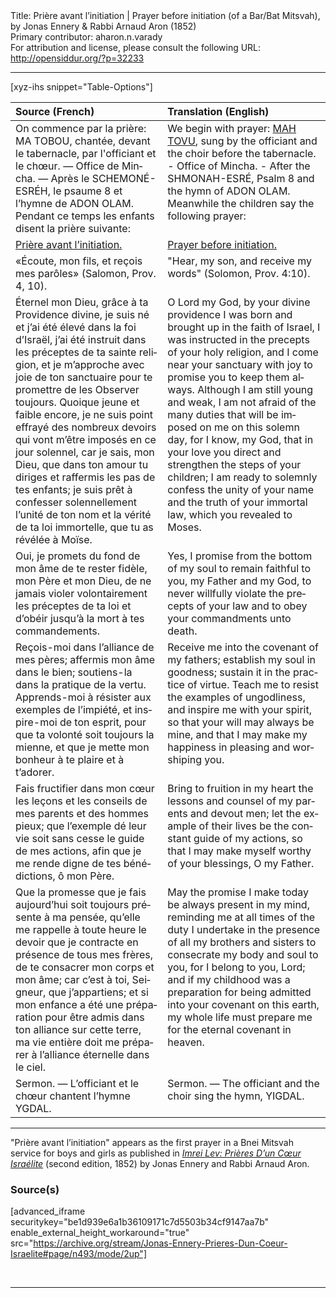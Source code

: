 <html>
<head></head>
<body>
Title: Prière avant l’initiation | Prayer before initiation (of a Bar/Bat Mitsvah), by Jonas Ennery & Rabbi Arnaud Aron (1852)<br />
Primary contributor: aharon.n.varady<br />
For attribution and license, please consult the following URL: <a href="http://opensiddur.org/?p=32233">http://opensiddur.org/?p=32233</a>
<p />
<hr />

[xyz-ihs snippet="Table-Options"]<table style="margin-left: auto; margin-right: auto;" class="draggable">
<thead><tr><th id="x" style="text-align: left;">Source (French)</th><th style="text-align: left;">Translation (English)</th></tr></thead>
<tbody>
<tr><td style="vertical-align:top;">
<div class="french" lang="fr">
<span class="instruction">On commence par la prière: MA TOBOU, chantée, devant le tabernacle, par l'officiant et le chœur. — Office de Mincha. — Après le SCHEMONÉ-ESRÉH, le psaume 8 et l’hymne de ADON OLAM. Pendant ce temps les enfants disent la prière suivante:</span>
</span></div></td>
 
<td style="vertical-align:top;">
<div class="english" lang="en">
<span class="instruction">We begin with prayer: <a href="https://opensiddur.org/prayers/solilunar/everyday/mah-tovu/priere-en-entrant-dans-le-temple-a-paraliturgical-mah-tovu-by-arnaud-aron-jonas-ennery-1848/">MAH TOVU</a>, sung by the officiant and the choir before the tabernacle. - Office of Mincha. - After the SHMONAH-ESRÉ, Psalm 8 and the hymn of ADON OLAM. Meanwhile the children say the following prayer:</span>
</div></td></tr>


<tr><td style="vertical-align:top;">
<div class="french" lang="fr">
<u>Prière avant l’initiation.</u>
</span></div></td>
 
<td style="vertical-align:top;">
<div class="english" lang="en">
<u>Prayer before initiation.</u>
</div></td></tr>


<tr><td style="vertical-align:top;">
<div class="french" lang="fr">
«Écoute, mon fils, et reçois mes parôles» (Salomon, Prov. 4, 10).
</span></div></td>
 
<td style="vertical-align:top;">
<div class="english" lang="en">
"Hear, my son, and receive my words" (Solomon, Prov. 4:10).
</div></td></tr>


<tr><td style="vertical-align:top;">
<div class="french" lang="fr">
Éternel mon Dieu, grâce à ta Providence divine, je suis né et j’ai été élevé dans la foi d’Israël, j’ai été instruit dans les préceptes de ta sainte religion, et je m’approche avec joie de ton sanctuaire pour te promettre de les Observer toujours. Quoique jeune et faible encore, je ne suis point effrayé des nombreux devoirs qui vont m’être imposés en ce jour solennel, car je sais, mon Dieu, que dans ton amour tu diriges et raffermis les pas de tes enfants; je suis prêt à confesser solennellement l’unité de ton nom et la vérité de ta loi immortelle, que tu as révélée à Moïse.
</span></div></td>
 
<td style="vertical-align:top;">
<div class="english" lang="en">
O Lord my God, by your divine providence I was born and brought up in the faith of Israel, I was instructed in the precepts of your holy religion, and I come near your sanctuary with joy to promise you to keep them always. Although I am still young and weak, I am not afraid of the many duties that will be imposed on me on this solemn day, for I know, my God, that in your love you direct and strengthen the steps of your children; I am ready to solemnly confess the unity of your name and the truth of your immortal law, which you revealed to Moses.
</div></td></tr>


<tr><td style="vertical-align:top;">
<div class="french" lang="fr">
Oui, je promets du fond de mon âme de te rester fidèle, mon Père et mon Dieu, de ne jamais violer volontairement les préceptes de ta loi et d’obéir jusqu’à la mort à tes commandements.
</span></div></td>
 
<td style="vertical-align:top;">
<div class="english" lang="en">
Yes, I promise from the bottom of my soul to remain faithful to you, my Father and my God, to never willfully violate the precepts of your law and to obey your commandments unto death.
</div></td></tr>


<tr><td style="vertical-align:top;">
<div class="french" lang="fr">
Reçois-moi dans l’alliance de mes pères; affermis mon âme dans le bien; soutiens-la dans la pratique de la vertu. Apprends-moi à résister aux exemples de l’impiété, et inspire-moi de ton esprit, pour que ta volonté soit toujours la mienne, et que je mette mon bonheur à te plaire et à t’adorer.
</span></div></td>
 
<td style="vertical-align:top;">
<div class="english" lang="en">
Receive me into the covenant of my fathers; establish my soul in goodness; sustain it in the practice of virtue. Teach me to resist the examples of ungodliness, and inspire me with your spirit, so that your will may always be mine, and that I may make my happiness in pleasing and worshiping you.
</div></td></tr>


<tr><td style="vertical-align:top;">
<div class="french" lang="fr">
Fais fructifier dans mon cœur les leçons et les conseils de mes parents et des hommes pieux; que l’exemple dé leur vie soit sans cesse le guide de mes actions, afin que je me rende digne de tes bénédictions, ô mon Père.
</span></div></td>
 
<td style="vertical-align:top;">
<div class="english" lang="en">
Bring to fruition in my heart the lessons and counsel of my parents and devout men; let the example of their lives be the constant guide of my actions, so that I may make myself worthy of your blessings, O my Father.
</div></td></tr>


<tr><td style="vertical-align:top;">
<div class="french" lang="fr">
Que la promesse que je fais aujourd’hui soit toujours présente à ma pensée, qu’elle me rappelle à toute heure le devoir que je contracte en présence de tous mes frères, de te consacrer mon corps et mon âme; car c’est à toi, Seigneur, que j’appartiens; et si mon enfance a été une préparation pour être admis dans ton alliance sur cette terre, ma vie entière doit me préparer à l’alliance éternelle dans le ciel.
</span></div></td>
 
<td style="vertical-align:top;">
<div class="english" lang="en">
May the promise I make today be always present in my mind, reminding me at all times of the duty I undertake in the presence of all my brothers and sisters to consecrate my body and soul to you, for I belong to you, Lord; and if my childhood was a preparation for being admitted into your covenant on this earth, my whole life must prepare me for the eternal covenant in heaven.
</div></td></tr>


<tr><td style="vertical-align:top;">
<div class="french" lang="fr">
<span class="instruction">Sermon. — L’officiant et le chœur chantent l’hymne YGDAL.</span>
</span></div></td>
 
<td style="vertical-align:top;">
<div class="english" lang="en">
<span class="instruction">Sermon. — The officiant and the choir sing the hymn, YIGDAL.</span>
</div></td></tr>
</tbody></table>

<hr />

"Prière avant l’initiation" appears as the first prayer in a Bnei Mitsvah service for boys and girls as published in <em><a href="https://opensiddur.org/compilations/sifrei-tehinot/imrei-lev-prieres-dun-coeur-israelite-by-jonas-ennery-and-arnaud-aron-1852/">Imrei Lev: Prières D’un Cœur Israélite</a></em> (second edition, 1852) by Jonas Ennery and Rabbi Arnaud Aron.

<h3>Source(s)</h3>

[advanced_iframe securitykey="be1d939e6a1b36109171c7d5503b34cf9147aa7b" enable_external_height_workaround="true" src="https://archive.org/stream/Jonas-Ennery-Prieres-Dun-Coeur-Israelite#page/n493/mode/2up"]

&nbsp;

<hr />

&nbsp;
</body>
</html>